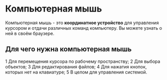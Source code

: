 # Компьютерная мышь

Компьютерная мышь - это **координатное устройство** для управления курсором и отдачи различных команд компьютеру.
Вы можете узнать о ней в своём браузере.

## Для чего нужна компьютерная мышь

1 Для перемещения курсора по рабочему пространству;
2 Для выбора объектов;
3 Для редактирования файлов;
4 Для нажатия кнопок, которых нет на клавиатуре;
5 В целом для управления системой.
